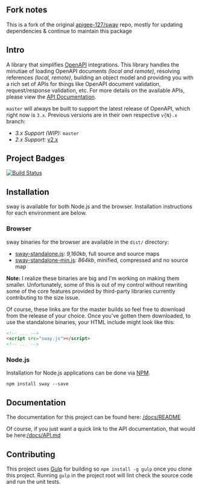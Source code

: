 ## Fork notes
This is a fork of the original [apigee-127/sway](https://github.com/apigee-127/sway) repo, mostly for updating dependencies & 
continue to maintain this package

## Intro
A library that simplifies [OpenAPI][openapi] integrations.  This library handles the minutiae of loading OpenAPI
documents *(local and remote)*, resolving references *(local, remote)*, building an object model and providing you with
a rich set of APIs for things like OpenAPI document validation, request/response validation, etc.  For more details on
the available APIs, please view the [API Documentation](https://github.com/danielgolub/sway-fork/blob/master/docs/API.md).

`master` will always be built to support the latest release of OpenAPI, which right now is `3.x`.  Previous versions are
in their own respective `v{N}.x` branch:

* _3.x Support (WIP):_ `master`
* _2.x Support:_ [v2.x](https://github.com/danielgolub/sway-fork/tree/v2.x)

## Project Badges

[![Build Status](https://github.com/danielgolub/sway-fork/actions/workflows/npm-gulp.yml/badge.svg)](https://github.com/danielgolub/sway-fork/actions/workflows/npm-gulp.yml)

## Installation

sway is available for both Node.js and the browser.  Installation instructions for each environment are below.

### Browser

sway binaries for the browser are available in the `dist/` directory:

* [sway-standalone.js](https://raw.github.com/danielgolub/sway-fork/master/dist/sway.js): _9,160kb_, full source  and source maps
* [sway-standalone-min.js](https://raw.github.com/danielgolub/sway-fork/master/dist/sway-min.js): _864kb_, minified, compressed and no source map

**Note:** I realize these binaries are big and I'm working on making them smaller.  Unfortunately, some of this is out
of my control without rewriting some of the core features provided by third-party libraries currently contributing to
the size issue.

Of course, these links are for the master builds so feel free to download from the release of your choice.  Once you've
gotten them downloaded, to use the standalone binaries, your HTML include might look like this:

``` html
<!-- ... -->
<script src="sway.js"></script>
<!-- ... -->
```

### Node.js

Installation for Node.js applications can be done via [NPM][npm].

```
npm install sway --save
```

## Documentation

The documentation for this project can be found here: [/docs/README](/docs/README.md)

Of course, if you just want a quick link to the API documentation, that would be here:[/docs/API.md](/docs/API.md)

## Contributing

This project uses [Gulp][gulp] for building so `npm install -g gulp` once you clone this project.  Running `gulp` in the
project root will lint check the source code and run the unit tests.

[gulp]: http://gulpjs.com/
[openapi]: https://www.openapis.org/
[npm]: https://www.npmjs.org/

